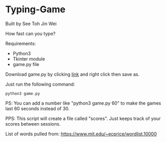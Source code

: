 # Typing-Game
Built by See Toh Jin Wei

How fast can you type?

Requirements:
- Python3
- Tkinter module
- game.py file

Download game.py by clicking <a href="https://raw.githubusercontent.com/seetohjinwei/Typing-Game/main/game.py" target="_blank">link</a> and right click then save as.

Just run the following command:

    python3 game.py

PS: You can add a number like "python3 game.py 60" to make the games last 60 seconds instead of 30.

PPS: This script will create a file called "scores". Just keeps track of your scores between sessions.

List of words pulled from: https://www.mit.edu/~ecprice/wordlist.10000
